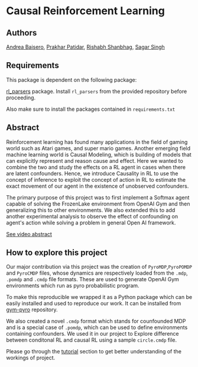 # Causal Reinforcement Learning

## Authors
[Andrea Baisero](https://www.linkedin.com/in/andrea-baisero/), [Prakhar Patidar](https://www.linkedin.com/in/prakhar-patidar/), [Rishabh Shanbhag](https://www.linkedin.com/in/rishabh-shanbhag/), [Sagar Singh](https://www.linkedin.com/in/sagar-singh20/)


## Requirements

This package is dependent on the following package:

[rl_parsers](https://github.com/abaisero/rl_parsers) package.  Install
`rl_parsers` from the provided repository before proceeding.

Also make sure to install the packages contained in `requirements.txt`

## Abstract

Reinforcement learning has found many applications in the field of gaming world such as Atari games, and super mario games. Another emerging field machine learning world is Causal Modeling, which is building of models that can explicitly represent and reason cause and effect. Here we wanted to combine the two and study the effects on a RL agent in cases when there are latent confounders. Hence, we introduce Causality in RL to use the concept of inference to exploit the concept of action in RL to estimate the exact movement of our agent in the existence of unobserved confounders.

The primary purpose of this project was to first implement a Softmax agent capable of solving the FrozenLake environment from OpenAI Gym and then generalizing this to other environments. We also extended this to add another experimental analysis to observe the effect of confounding on agent's action while solving a problem in general Open AI framework.

[See video abstract](https://drive.google.com/file/d/1tDvYjwFmfFO2n8npqUkLVlXxxKY9Q5X9/view?usp=sharing)

## How to explore this project

Our major contribution via this project was the creation of `PyroMDP`,`PyroPOMDP` and `PyroCMDP` files, whose dynamics are respectively loaded from the `.mdp`, `.pomdp` and `.cmdp` file formats. These are used to generate OpenAI Gym environments which run as pyro probabilistic program. 

To make this reproducible we wrapped it as a Python package which can be easily installed and used to reproduce our work. It can be installed from [gym-pyro](https://github.com/abaisero/gym-pyro) repository.

We also created a novel `.cmdp` format which stands for counfounded MDP and is a special case of `.pomdp`, which can be used to define environments containing confounders. We used it in our project to Explore difference between conditonal RL and causal RL using a sample `circle.cmdp` file.

Please go through the [tutorial](https://github.ccs.neu.edu/abaisero/causalRL/tree/master/tutorial) section to get better understanding of the workings of project.
